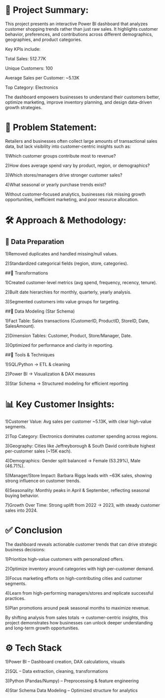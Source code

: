 
# 📌 Project Summary:

This project presents an interactive Power BI dashboard that analyzes customer shopping trends rather than just raw sales. It highlights customer behavior, preferences, and contributions across different demographics, geographies, and product categories.

Key KPIs include:

Total Sales: 512.77K

Unique Customers: 100

Average Sales per Customer: ~5.13K

Top Category: Electronics

The dashboard empowers businesses to understand their customers better, optimize marketing, improve inventory planning, and design data-driven growth strategies.


# 🎯 Problem Statement:

Retailers and businesses often collect large amounts of transactional sales data, but lack visibility into customer-centric insights such as:

1)Which customer groups contribute most to revenue?

2)How does average spend vary by product, region, or demographics?

3)Which stores/managers drive stronger customer sales?

4)What seasonal or yearly purchase trends exist?

Without customer-focused analytics, businesses risk missing growth opportunities, inefficient marketing, and poor resource allocation.



# 🛠️ Approach & Methodology:
##  🔹 Data Preparation

1)Removed duplicates and handled missing/null values.

2)Standardized categorical fields (region, store, categories).


##🔹 Transformations

1)Created customer-level metrics (avg spend, frequency, recency, tenure).

2)Built date hierarchies for monthly, quarterly, yearly analysis.

3)Segmented customers into value groups for targeting.

##🔹 Data Modeling (Star Schema)

1)Fact Table: Sales transactions (CustomerID, ProductID, StoreID, Date, SalesAmount).

2)Dimension Tables: Customer, Product, Store/Manager, Date.

3)Optimized for performance and clarity in reporting.

##🔹 Tools & Techniques

1)SQL/Python → ETL & cleaning

2)Power BI → Visualization & DAX measures

3)Star Schema → Structured modeling for efficient reporting



# 📊 Key Customer Insights:

1)Customer Value: Avg sales per customer ~5.13K, with clear high-value segments.

2)Top Category: Electronics dominates customer spending across regions.

3)Geography: Cities like Jeffreyborough & South David contribute highest per-customer sales (~15K each).

4)Demographics: Gender split balanced → Female (53.29%), Male (46.71%).

5)Manager/Store Impact: Barbara Riggs leads with ~63K sales, showing strong influence on customer trends.

6)Seasonality: Monthly peaks in April & September, reflecting seasonal buying behavior.

7)Growth Over Time: Strong uplift from 2022 → 2023, with steady customer sales into 2024.



# ✅ Conclusion

The dashboard reveals actionable customer trends that can drive strategic business decisions:

1)Prioritize high-value customers with personalized offers.

2)Optimize inventory around categories with high per-customer demand.

3)Focus marketing efforts on high-contributing cities and customer segments.

4)Learn from high-performing managers/stores and replicate successful practices.

5)Plan promotions around peak seasonal months to maximize revenue.

By shifting analysis from sales totals → customer-centric insights, this project demonstrates how businesses can unlock deeper understanding and long-term growth opportunities.



# ⚙️ Tech Stack

1)Power BI – Dashboard creation, DAX calculations, visuals

2)SQL – Data extraction, cleaning, transformations

3)Python (Pandas/Numpy) – Preprocessing & feature engineering

4)Star Schema Data Modeling – Optimized structure for analytics

